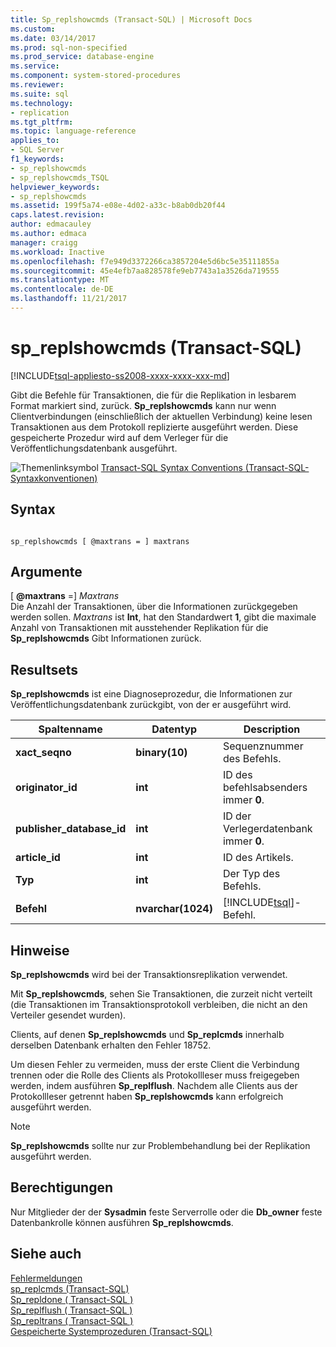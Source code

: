 ```yaml
---
title: Sp_replshowcmds (Transact-SQL) | Microsoft Docs
ms.custom: 
ms.date: 03/14/2017
ms.prod: sql-non-specified
ms.prod_service: database-engine
ms.service: 
ms.component: system-stored-procedures
ms.reviewer: 
ms.suite: sql
ms.technology:
- replication
ms.tgt_pltfrm: 
ms.topic: language-reference
applies_to:
- SQL Server
f1_keywords:
- sp_replshowcmds
- sp_replshowcmds_TSQL
helpviewer_keywords:
- sp_replshowcmds
ms.assetid: 199f5a74-e08e-4d02-a33c-b8ab0db20f44
caps.latest.revision: 
author: edmacauley
ms.author: edmaca
manager: craigg
ms.workload: Inactive
ms.openlocfilehash: f7e949d3372266ca3857204e5d6bc5e35111855a
ms.sourcegitcommit: 45e4efb7aa828578fe9eb7743a1a3526da719555
ms.translationtype: MT
ms.contentlocale: de-DE
ms.lasthandoff: 11/21/2017
---
```

# <a name="spreplshowcmds-transact-sql"></a>sp_replshowcmds (Transact-SQL)
[!INCLUDE[tsql-appliesto-ss2008-xxxx-xxxx-xxx-md](../../includes/tsql-appliesto-ss2008-xxxx-xxxx-xxx-md.md)]

  Gibt die Befehle für Transaktionen, die für die Replikation in lesbarem Format markiert sind, zurück. **Sp_replshowcmds** kann nur wenn Clientverbindungen (einschließlich der aktuellen Verbindung) keine lesen Transaktionen aus dem Protokoll replizierte ausgeführt werden. Diese gespeicherte Prozedur wird auf dem Verleger für die Veröffentlichungsdatenbank ausgeführt.  
  
 ![Themenlinksymbol](../../database-engine/configure-windows/media/topic-link.gif "Topic link icon") [Transact-SQL Syntax Conventions (Transact-SQL-Syntaxkonventionen)](../../t-sql/language-elements/transact-sql-syntax-conventions-transact-sql.md)  
  
## <a name="syntax"></a>Syntax  
  
```  
  
sp_replshowcmds [ @maxtrans = ] maxtrans  
```  
  
## <a name="arguments"></a>Argumente  
 [  **@maxtrans**  =] *Maxtrans*  
 Die Anzahl der Transaktionen, über die Informationen zurückgegeben werden sollen. *Maxtrans* ist **Int**, hat den Standardwert **1**, gibt die maximale Anzahl von Transaktionen mit ausstehender Replikation für die **Sp_replshowcmds** Gibt Informationen zurück.  
  
## <a name="result-sets"></a>Resultsets  
 **Sp_replshowcmds** ist eine Diagnoseprozedur, die Informationen zur Veröffentlichungsdatenbank zurückgibt, von der er ausgeführt wird.  
  
|Spaltenname|Datentyp|Description|  
|-----------------|---------------|-----------------|  
|**xact_seqno**|**binary(10)**|Sequenznummer des Befehls.|  
|**originator_id**|**int**|ID des befehlsabsenders immer **0**.|  
|**publisher_database_id**|**int**|ID der Verlegerdatenbank immer **0**.|  
|**article_id**|**int**|ID des Artikels.|  
|**Typ**|**int**|Der Typ des Befehls.|  
|**Befehl**|**nvarchar(1024)**|[!INCLUDE[tsql](../../includes/tsql-md.md)]-Befehl.|  
  
## <a name="remarks"></a>Hinweise  
 **Sp_replshowcmds** wird bei der Transaktionsreplikation verwendet.  
  
 Mit **Sp_replshowcmds**, sehen Sie Transaktionen, die zurzeit nicht verteilt (die Transaktionen im Transaktionsprotokoll verbleiben, die nicht an den Verteiler gesendet wurden).  
  
 Clients, auf denen **Sp_replshowcmds** und **Sp_replcmds** innerhalb derselben Datenbank erhalten den Fehler 18752.  
  
 Um diesen Fehler zu vermeiden, muss der erste Client die Verbindung trennen oder die Rolle des Clients als Protokollleser muss freigegeben werden, indem ausführen **Sp_replflush**. Nachdem alle Clients aus der Protokollleser getrennt haben **Sp_replshowcmds** kann erfolgreich ausgeführt werden.  
  
> [!NOTE]  
>  **Sp_replshowcmds** sollte nur zur Problembehandlung bei der Replikation ausgeführt werden.  
  
## <a name="permissions"></a>Berechtigungen  
 Nur Mitglieder der der **Sysadmin** feste Serverrolle oder die **Db_owner** feste Datenbankrolle können ausführen **Sp_replshowcmds**.  
  
## <a name="see-also"></a>Siehe auch  
 [Fehlermeldungen](../../relational-databases/native-client-odbc-error-messages/error-messages.md)   
 [sp_replcmds &#40;Transact-SQL&#41;](../../relational-databases/system-stored-procedures/sp-replcmds-transact-sql.md)   
 [Sp_repldone &#40; Transact-SQL &#41;](../../relational-databases/system-stored-procedures/sp-repldone-transact-sql.md)   
 [Sp_replflush &#40; Transact-SQL &#41;](../../relational-databases/system-stored-procedures/sp-replflush-transact-sql.md)   
 [Sp_repltrans &#40; Transact-SQL &#41;](../../relational-databases/system-stored-procedures/sp-repltrans-transact-sql.md)   
 [Gespeicherte Systemprozeduren &#40;Transact-SQL&#41;](../../relational-databases/system-stored-procedures/system-stored-procedures-transact-sql.md)  
  
  
